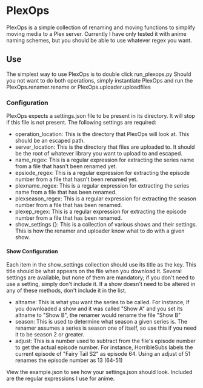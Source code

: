 # PlexOps
PlexOps is a simple collection of renaming and moving functions to simplify moving media to a Plex server. Currently I have only tested it with anime naming schemes, but you should be able to use whatever regex you want.

## Use
The simplest way to use PlexOps is to double click run_plexops.py Should you not want to do both operations, simply instantiate PlexOps and run the PlexOps.renamer.rename or PlexOps.uploader.uploadfiles

### Configuration
PlexOps expects a settings.json file to be present in its directory. It will stop if this file is not present. The following settings are required:
* operation_location: This is the directory that PlexOps will look at. This should be an escaped path.
* server_location: This is the directory that files are uploaded to. It should be the root of whatever library you want to upload to and escaped.
* name_regex: This is a regular expression for extracting the series name from a file that hasn't been renamed yet.
* epsiode_regex: This is a regular expression for extracting the episode number from a file that hasn't been renamed yet.
* plexname_regex: This is a regular expression for extracting the series name from a file that has been renamed.
* plexseason_regex: This is a regular expression for extracting the season number from a file that has been renamed.
* plexep_regex: This is a regular expression for extracting the episode number from a file that has been renamed.
* show_settings {}: This is a collection of various shows and their settings. This is how the renamer and uploader know what to do with a given show.

#### Show Configuration
Each item in the show_settings collection should use its title as the key. This title should be what appears on the file when you download it. Several settings are available, but none of them are mandatory; if you don't need to use a setting, simply don't include it. If a show doesn't need to be altered in any of these methods, don't include it in the list.
* altname: This is what you want the series to be called. For instance, if you downloaded a show and it was called "Show A" and you set its altname to "Show B", the renamer would rename the file "Show B"
* season: This is used to determine what season a given series is. The renamer assumes a series is season one of itself, so use this if you need it to be season 2 or greater.
* adjust: This is a number used to subtract from the file's episode number to get the actual episode number. For instance, HorribleSubs labels the current episode of "Fairy Tail S2" as episode 64. Using an adjust of 51 renames the episode number as 13 (64-51)

View the example.json to see how your settings.json should look. Included are the regular expressions I use for anime. 
